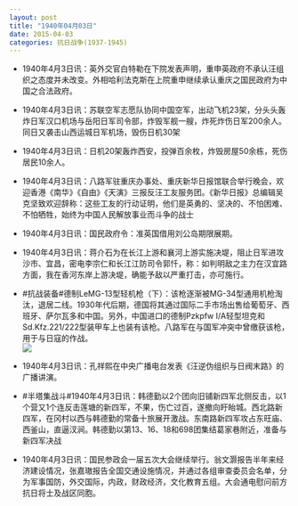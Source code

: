 ```yaml
---
layout: post
title: "1940年04月03日"
date: 2015-04-03
categories: 抗日战争(1937-1945)
---
```


<meta name="referrer" content="no-referrer" />

- 1940年4月3日讯：英外交官白特勒在下院发表声明，重申英政府不承认汪组织之态度并未改变。外相哈利法克斯在上院重申继续承认重庆之国民政府为中国之合法政府。 

- 1940年4月3日讯：苏联空军志愿队协同中国空军，出动飞机23架，分头头轰炸日军汉口机场与岳阳日军司令部，炸毁军舰一艘，炸死炸伤日军200余人。同日又袭击山西运城日军机场，毁伤日机30架 

- 1940年4月3日讯：日机20架轰炸西安，投弹百余枚，炸毁房屋50余栋，死伤居民10余人。 

- 1940年4月3日讯：八路军驻重庆办事处、重庆新华日报馆联合举行晚会，欢迎香港《南华》《自由》《天演》三报反汪工友服务团。《新华日报》总编辑吴克坚致欢迎辞称：这些工友的行动证明，他们是英勇的、坚决的、不怕困难、不怕牺牲，始终为中国人民解放事业而斗争的战士 

- 1940年4月3日讯：国民政府令：准英国借用刘公岛期限展期。 

- 1940年4月3日讯：蒋介石为在长江上游和襄河上游实施决堤，阻止日军进攻沙市、宜昌，密电李宗仁和长江江防司令郭忏，称：如判明敌之主力在汉宜路方面，我在香河东岸上游决堤，确能予敌以严重打击，亦可施行。 

- #抗战装备#德制LeMG-13型轻机枪（下）：该枪逐渐被MG-34型通用机枪淘汰，退居二线。1930年代后期，德国将其通过国际二手市场出售给葡萄牙、西班牙、萨尔瓦多和中国。另外，中国进口的德制Pzkpfw I/A轻型坦克和Sd.Kfz.221/222型装甲车上也装有该枪。八路军在与国军冲突中曾缴获该枪，用于与日寇的作战。 <br/><img src="https://ww3.sinaimg.cn/large/aca367d8jw1eqs5fay170j20e80lywhy.jpg" />

- 1940年4月3日讯：孔祥熙在中央广播电台发表《汪逆伪组织与日阀末路》的广播讲演。 

- #半塔集战斗#1940年4月3日讯：韩德勤以2个团向旧铺新四军北侧反击，以1个营又1个连反击莲塘的新四军，不果，伤亡过百，遂撤向盱眙城。西北路新四军，在冈村以西与韩德勤的常备十旅展开激战。东南路新四军攻占东旺庙、西釜山，直逼汊涧。韩德勤以第13、16、18和698团集结葛家巷附近，准备与新四军决战  

- 1940年4月3日讯：国民参政会一届五次大会继续举行。翁文灏报告半年来经济建设情况，张嘉璈报告全国交通设施情况，并通过各组审查委员会名单，分为军事国防，外交国际，内政，财政经济，文化教育五组。大会通电慰问前方抗日将士及战区同胞。 

